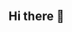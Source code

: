 ## Hi there 👋

<!--
<script src="https://platform.linkedin.com/badges/js/profile.js" async defer type="text/javascript"></script>
**SamiCanboy/SamiCanboy** is a ✨ _special_ ✨ repository because its `README.md` (this file) appears on your GitHub profile.

Here are some ideas to get you started:

- 🔭 I’m currently working on ...
- 🌱 I’m currently learning ...
- 👯 I’m looking to collaborate on ...
- 🤔 I’m looking for help with ...
- 💬 Ask me about ...
- 📫 How to reach me: ...
- 😄 Pronouns: ...
- ⚡ Fun fact: ...
<div class="badge-base LI-profile-badge" data-locale="tr_TR" data-size="medium" data-theme="dark" data-type="VERTICAL" data-vanity="sami-canboy-a98513318" data-version="v1"><a class="badge-base__link LI-simple-link" href="https://tr.linkedin.com/in/sami-canboy-a98513318?trk=profile-badge">Sami Canboy</a></div>
              
-->
